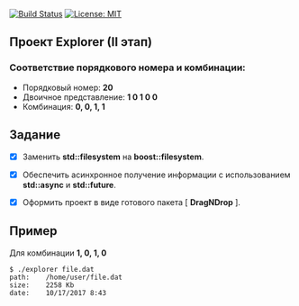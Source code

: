 [![Build Status](https://travis-ci.org/ovan-iu8/HW_Explorer_02.svg?branch=master)](https://travis-ci.org/ovan-iu8/HW_Explorer_02) [![License: MIT](https://img.shields.io/badge/License-MIT-blue.svg)](/LICENSE)
## Проект Explorer (II этап)

### Соответствие порядкового номера и комбинации:
- Порядковый номер: **20**
- Двоичное представление: **1 0 1 0 0**
- Комбинация: **0, 0, 1, 1**


## Задание
- [X] Заменить **std::filesystem** на **boost::filesystem**.
- [X] Обеспечить асинхронное получение информации с использованием **std::async** и **std::future**.
- [X] Оформить проект в виде готового пакета [ **DragNDrop** ].


## Пример
Для комбинации **1, 0, 1, 0**
```
$ ./explorer file.dat
path:	 /home/user/file.dat
size:	 2258 Kb
date:	 10/17/2017 8:43
```

